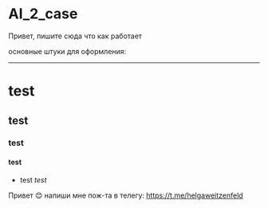 # AI_2_case
Привет, пишите сюда что как работает

основные штуки для оформления:

---
# test
## test
### test
#### test
* test
*test*

Привет 😊 напиши мне пож-та в телегу: https://t.me/helgaweitzenfeld
